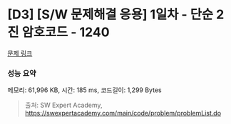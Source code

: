 # [D3] [S/W 문제해결 응용] 1일차 - 단순 2진 암호코드 - 1240 

[문제 링크](https://swexpertacademy.com/main/code/problem/problemDetail.do?contestProbId=AV15FZuqAL4CFAYD) 

### 성능 요약

메모리: 61,996 KB, 시간: 185 ms, 코드길이: 1,299 Bytes



> 출처: SW Expert Academy, https://swexpertacademy.com/main/code/problem/problemList.do